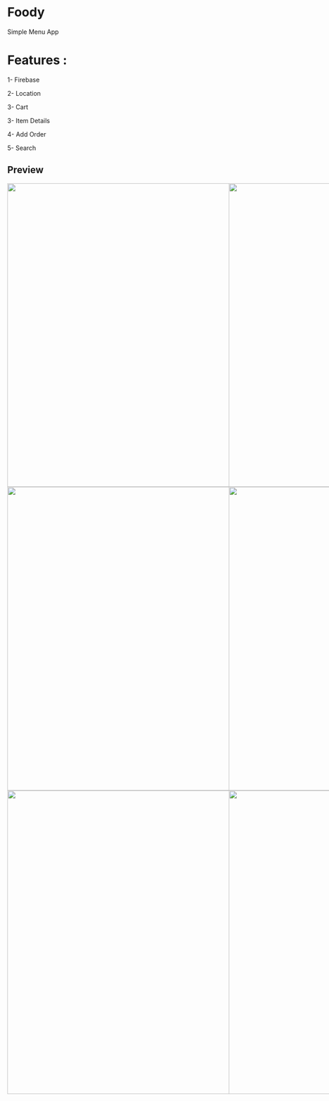# Foody
Simple Menu App

# Features :
  1- Firebase
  
  2- Location
  
  3- Cart
  
  3- Item Details
  
  4- Add Order
  
  5- Search

## Preview 
<div style="
    display: flex;
    justify-content: space-between;
">
<img src="https://user-images.githubusercontent.com/33434732/129650970-1b9ee936-6a31-47c8-9d5a-19ca8b263799.png" height="690">
<img src="https://user-images.githubusercontent.com/33434732/129651039-67d6bf5d-4fbb-4040-93fc-451d0c9fbba8.png" height="690">
  </div>
  <div  style="
    display: flex;
    justify-content: space-between;
">
<img src="https://user-images.githubusercontent.com/33434732/129651076-68df3e6a-e935-4d92-9148-9bb43efb03ed.png" height="690">
<img src="https://user-images.githubusercontent.com/33434732/129651129-2b6239c5-6012-4cdc-bf48-0fab7f3543cf.png" height="690">
</div>

  <div  style="
    display: flex;
    justify-content: space-between;
">
<img src="https://user-images.githubusercontent.com/33434732/129651180-2174c428-fc1c-4ab1-a73b-dcbafcf099f0.png" height="690">
<img src="https://user-images.githubusercontent.com/33434732/129651217-789fcce5-12b1-4305-8b5f-d0a6d01ae47c.png" height="690">
</div>
